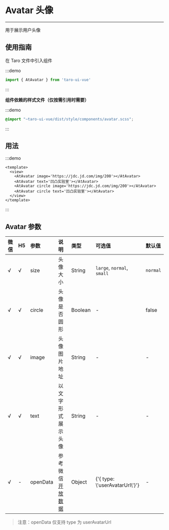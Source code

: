 # Avatar 头像

---

用于展示用户头像

## 使用指南

在 Taro 文件中引入组件

:::demo
```js
import { AtAvatar } from 'taro-ui-vue'
```
:::

**组件依赖的样式文件（仅按需引用时需要）**

:::demo
```scss
@import "~taro-ui-vue/dist/style/components/avatar.scss";
```
:::

## 用法

:::demo
```vue
<template>
  <view>
    <AtAvatar image='https://jdc.jd.com/img/200'></AtAvatar>
    <AtAvatar text='凹凸实验室'></AtAvatar>
    <AtAvatar circle image='https://jdc.jd.com/img/200'></AtAvatar>
    <AtAvatar circle text='凹凸实验室'></AtAvatar>
  </view>
</template>
```
:::



## Avatar 参数

| 微信 | H5 | 参数     | 说明                                                                                          | 类型    | 可选值                           | 默认值   |
|:-----|:---|:---------|:----------------------------------------------------------------------------------------------|:--------|:---------------------------------|:---------|
| √    | √  | size     | 头像大小                                                                                      | String  | `large`, `normal`, `small`       | `normal` |
| √    | √  | circle   | 头像是否圆形                                                                                  | Boolean | -                                | false    |
| √    | √  | image    | 头像图片地址                                                                                  | String  | -                                | -        |
| √    | √  | text     | 以文字形式展示头像                                                                            | String  | -                                | -        |
| √    | -  | openData | 参考微信[开放数据](https://developers.weixin.qq.com/miniprogram/dev/component/open-data.html) | Object  | {'{ type: \\'userAvatarUrl\\'}'} | -        |

> 注意：openData 仅支持 type 为 userAvatarUrl
